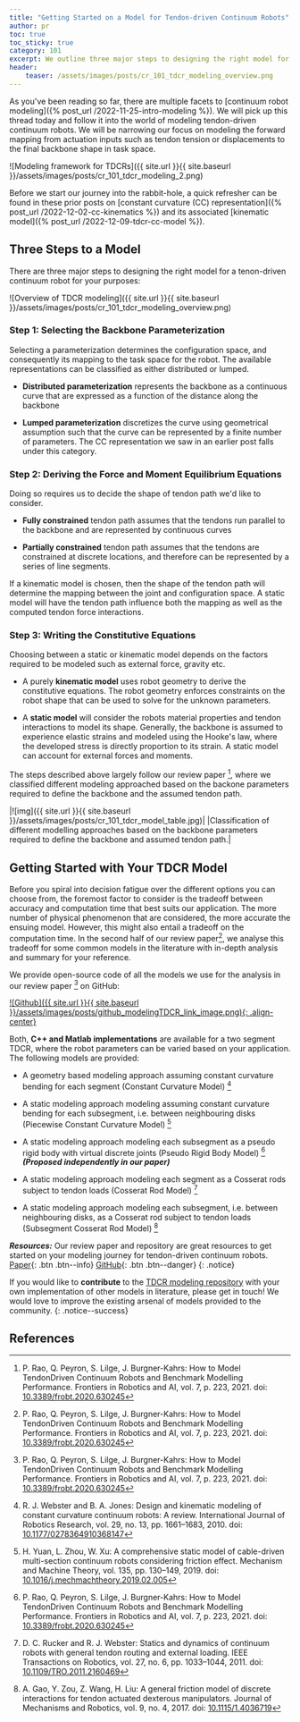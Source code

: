 ```yaml
---
title: "Getting Started on a Model for Tendon-driven Continuum Robots"
author: pr
toc: true
toc_sticky: true
category: 101
excerpt: We outline three major steps to designing the right model for a tenon-driven continuum robot for your purposes.
header:
    teaser: /assets/images/posts/cr_101_tdcr_modeling_overview.png
---
```

As you've been reading so far, there are multiple facets to [continuum
robot modeling]({% post_url /2022-11-25-intro-modeling %}).
We will pick up this thread today and follow it into the world of modeling
tendon-driven continuum robots. We will be narrowing our focus on
modeling the forward mapping from actuation inputs such as tendon
tension or displacements to the final backbone shape in task space. 

![Modeling framework for TDCRs]({{ site.url }}{{ site.baseurl }}/assets/images/posts/cr_101_tdcr_modeling_2.png)

Before we start our journey into the rabbit-hole, a quick refresher can be found in these prior posts on
[constant curvature (CC) representation]({% post_url /2022-12-02-cc-kinematics %})
and its associated [kinematic model]({% post_url /2022-12-09-tdcr-cc-model %}).

## Three Steps to a Model

There are three major steps to designing the right model for a tenon-driven continuum robot
for your purposes:

![Overview of TDCR modeling]({{ site.url }}{{ site.baseurl }}/assets/images/posts/cr_101_tdcr_modeling_overview.png)

### Step 1: Selecting the Backbone Parameterization

Selecting a parameterization determines the configuration space, and consequently its mapping to the task space for the robot. 
The available representations can be classified as either distributed or lumped.
-   **Distributed parameterization** represents the backbone as a
    continuous curve that are expressed as a function of the
    distance along the backbone

-   **Lumped parameterization** discretizes the curve using geometrical
    assumption such that the curve can be represented by a finite
    number of parameters. The CC representation we saw in an earlier
    post falls under this category.

### Step 2: Deriving the Force and Moment Equilibrium Equations

Doing so requires us to decide the shape of tendon path we'd like to consider.

-   **Fully constrained** tendon path assumes that the tendons run
    parallel to the backbone and are represented by continuous
    curves

-   **Partially constrained** tendon path assumes that the tendons are
    constrained at discrete locations, and therefore can be
    represented by a series of line segments.

If a kinematic model is chosen, then the shape of the tendon path
will determine the mapping between the joint and configuration
space. A static model will have the tendon path influence both the
mapping as well as the computed tendon force interactions.

### Step 3: Writing the Constitutive Equations

Choosing between a static or kinematic model depends on the factors
required to be modeled such as external force, gravity etc.

-   A purely **kinematic model** uses robot geometry to derive the
    constitutive equations. The robot geometry enforces constraints
    on the robot shape that can be used to solve for the unknown
    parameters.

-   A **static model** will consider the robots material properties and
    tendon interactions to model its shape. Generally, the backbone
    is assumed to experience elastic strains and modeled using the
    Hooke's law, where the developed stress is directly proportion
    to its strain. A static model can account for external forces
    and moments.

The steps described above largely follow our review paper
[^Rao2021a], where we classified different modeling approached based on the backone parameters required to define the backbone and the assumed tendon path. 

|![img]({{ site.url }}{{ site.baseurl }}/assets/images/posts/cr_101_tdcr_model_table.jpg)|
|Classification of different modelling approaches based on the backbone parameters required to define the backbone and assumed tendon path.|

## Getting Started with Your TDCR Model

Before you spiral into decision fatigue over the different options you can
choose from, the foremost factor to consider is the tradeoff between
accuracy and computation time that best suits our application. The
more number of physical phenomenon that are considered, the more
accurate the ensuing model. However, this might also entail a tradeoff
on the computation time. In the second half of our review paper[^Rao2021a], we analyse this tradeoff
for some common models in the literature with in-depth analysis and summary for your reference.

We provide open-source code of all the models we use for the analysis in our review paper [^Rao2021a] on GitHub:

[![Github]({{ site.url }}{{ site.baseurl }}/assets/images/posts/github_modelingTDCR_link_image.png){: .align-center}](https://github.com/ContinuumRoboticsLab/tdcr-modeling)

Both, **C++ and Matlab implementations** are available for a two segment TDCR, where
the robot parameters can be varied based on your application. The following models are provided:

-   A geometry based modeling approach assuming constant curvature
    bending for each segment (Constant Curvature Model) [^Webster2010]

-   A static modeling approach modeling assuming constant curvature
    bending for each subsegment, i.e. between neighbouring disks
    (Piecewise Constant Curvature Model) [^Yuan2019]

-   A static modeling approach modeling each subsegment as a pseudo
    rigid body with virtual discrete joints (Pseudo Rigid Body Model)
    [^Rao2021a] ***(Proposed independently in our paper)***

-   A static modeling approach modeling each segment as a Cosserat rods
    subject to tendon loads (Cosserat Rod Model) [^Rucker2011]

-   A static modeling approach modeling each subsegment, i.e. between
    neighbouring disks, as a Cosserat rod subject to tendon loads
    (Subsegment Cosserat Rod Model) [^Gao2017]

***Resources:*** Our review paper and repository are great resources to get started on your modeling journey for tendon-driven continuum robots.
[Paper](https://doi.org/10.3389/frobt.2020.630245){: .btn .btn--info}
[GitHub](https://github.com/ContinuumRoboticsLab/tdcr-modeling){: .btn .btn--danger}
{: .notice}

If you would like to **contribute** to the [TDCR modeling repository](https://github.com/ContinuumRoboticsLab/tdcr-modeling) with your own implementation of other models in literature, please get in touch! We would love to improve the existing arsenal of models provided to the community.
{: .notice--success}

## References
[^Rao2021a]: P. Rao, Q. Peyron, S. Lilge, J. Burgner-Kahrs: How to Model TendonDriven Continuum Robots and Benchmark Modelling Performance. Frontiers in Robotics and AI, vol. 7, p. 223, 2021. doi: [10.3389/frobt.2020.630245](https://doi.org/10.3389/frobt.2020.630245)

[^Webster2010]: R. J. Webster and B. A. Jones: Design and kinematic modeling of constant curvature continuum robots: A review. International Journal of Robotics Research, vol. 29, no. 13, pp. 1661–1683, 2010. doi: [10.1177/0278364910368147](https://doi.org/10.1177%2F0278364910368147)

[^Yuan2019]: H. Yuan, L. Zhou, W. Xu: A comprehensive static model of cable-driven multi-section continuum robots considering friction effect. Mechanism and Machine Theory, vol. 135, pp. 130–149, 2019. doi: [10.1016/j.mechmachtheory.2019.02.005](https://doi.org/10.1016/j.mechmachtheory.2019.02.005)

[^Rucker2011]: D. C. Rucker and R. J. Webster: Statics and dynamics of continuum robots with general tendon routing and external loading. IEEE Transactions on Robotics, vol. 27, no. 6, pp. 1033–1044, 2011. doi: [10.1109/TRO.2011.2160469](https://doi.org/10.1109/TRO.2011.2160469)

[^Gao2017]: A. Gao, Y. Zou, Z. Wang, H. Liu: A general friction model of discrete interactions for tendon actuated dexterous manipulators. Journal of Mechanisms and Robotics, vol. 9, no. 4, 2017. doi: [10.1115/1.4036719](https://doi.org/10.1115/1.4036719)